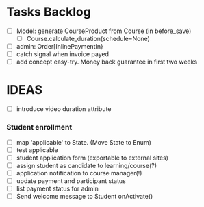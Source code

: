 # Tasks Backlog
- [ ] Model: generate CourseProduct from Course (in before_save)
    - [ ] Course.calculate_duration(schedule=None)
- [ ] admin: Order[InlinePaymentIn}
- [ ] catch signal when invoice payed
- [ ] add concept easy-try. Money back guarantee in first two weeks
# IDEAS
- [ ] introduce video duration attribute
### Student enrollment
- [ ] map 'applicable' to State. (Move State to Enum)
- [ ] test applicable
- [ ] student application form (exportable to external sites)
- [ ] assign student as candidate to learning/course(?)
- [ ] application notification to course manager(!)
- [ ] update payment and participant status  
- [ ] list payment status for admin
- [ ] Send welcome message to Student onActivate() 
